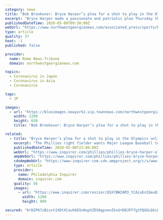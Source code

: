 ```yaml
---
category: news
title: "Bob Brookover: Bryce Harper’s plea for a shot to play in the Olympics unlikely to be heard by MLB"
excerpt: "Bryce Harper made a passionate and patriotic plea Thursday that has no chance of coming to fruition. During an interview with former major league pitcher Dallas Braden on Barstool Sports’ Starting 9 podcast,"
publishedDateTime: 2020-05-09T09:30:00Z
webUrl: "https://www.northwestgeorgianews.com/associated_press/sports/bob-brookover-bryce-harper-s-plea-for-a-shot-to-play-in-the-olympics-unlikely/article_446e2647-d849-505b-b318-d483309844e5.html"
type: article
quality: 37
heat: -1
published: false

provider:
  name: Rome News-Tribune
  domain: northwestgeorgianews.com

topics:
  - Coronavirus in Japan
  - Coronavirus in Asia
  - Coronavirus

tags:
  - JP

images:
  - url: "https://bloximages.newyork1.vip.townnews.com/northwestgeorgianews.com/content/tncms/custom/image/c64789fc-5b19-11e6-80be-3f5962a3a1a4.jpg"
    width: 1200
    height: 630
    title: "Bob Brookover: Bryce Harper’s plea for a shot to play in the Olympics unlikely to be heard by MLB"

related:
  - title: "Bryce Harper’s plea for a shot to play in the Olympics unlikely to be heard by MLB | Bob Brookover"
    excerpt: "The Phillies right fielder wants Major League Baseball to let big-leaguers participate in the 2021 Tokyo Olympics, but it's not going to happen."
    publishedDateTime: 2020-05-08T23:04:00Z
    webUrl: "https://www.inquirer.com/phillies/phillies-bryce-harper-olympic-aspirations-20200508.html"
    ampWebUrl: "https://www.inquirer.com/phillies/phillies-bryce-harper-olympic-aspirations-20200508.html?outputType=amp"
    cdnAmpWebUrl: "https://www-inquirer-com.cdn.ampproject.org/c/s/www.inquirer.com/phillies/phillies-bryce-harper-olympic-aspirations-20200508.html?outputType=amp"
    type: article
    provider:
      name: Philadelphia Inquirer
      domain: inquirer.com
    quality: 56
    images:
      - url: "https://www.inquirer.com/resizer/QSX7BW2AM3_tCAiuEnIQeu83-JQ=/1200x0/center/middle/www.inquirer.com/resizer/Ph7iI3bEjwmHit4X7-al_1zAjIU=/1200x0/center/middle/arc-anglerfish-arc2-prod-pmn.s3.amazonaws.com/public/RW2EVOYX4BAQ5MUFOSMMUVD5TY.jpg"
        width: 1200
        height: 909

secured: "6rD2P67zBisvt1XDtXCauh6EGn0upVZDS0gpsmvZksU+DBJFF7g3fQGGLb6iLb2KAqM0qm2SIziW6i8BSXw06flGC0liNt48JVXZY64Bq44aH6ePYWzFbt+NBN4U8QAmVTv9gshA9up7S5KJNvJn7/uH1DITPutiboFeAEC0Y3ZSYz93lqdflSLOBU2oPrvvlhBN0NNwvsOhXL+zYSFHPh3nw92vtUUOJOwzKdhcgNq5HBwWg3j/8d+BQdSUic89jRsTMhXsXXhR50snewHAZ6T0Y12QhZxA4BD+eWtQHQBOOS9kESUkhDCA+5jcEjdJ;htTkxU7u0aDjkZKzPw6SCw=="
---
```


